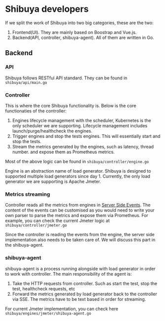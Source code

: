 # Shibuya developers

If we split the work of Shibuya into two big categories, these are the two:

1. Frontend(UI). They are mainly based on Boostrap and Vue.js.
2. Backend(API, controller, shibuya-agent). All of them are written in Go.

## Backend

### API

Shibuya follows RESTful API standard. They can be found in `shibuya/api/main.go`

### Controller

This is where the core Shibuya functionality is. Below is the core functionaties of the controller:

1. Engines lifecycle management with the scheduler, Kubernetes is the only scheduler we are supporting. Lifecycle management includes launch/purge/healthcheck the engines.
2. Trigger engines and stop the tests engines. This will essentially start and stop the tests.
3. Stream the metrics generated by the engines, such as latency, thread number. and expose them as Prometheus metrics.

Most of the above logic can be found in `shibuya/controller/engine.go`

Engine is an abstraction name of load generator. Shibuya is designed to supported multiple load generators since day 1. Currently, the only load generator we are supporting is Apache Jmeter.

### Metrics streaming

Controller reads all the metrics from engines in [Server Side Events](https://developer.mozilla.org/en-US/docs/Web/API/Server-sent_events/Using_server-sent_events). The content of the events can be customised as you would need to write your own parser to parse the metrics and expose them via Prometheus. For example, you can check the current Jmeter logic at `shibuya/controller/jmeter.go`

Since the controller is reading the events from the engine, the server side implementation also needs to be taken care of. We will discuss this part in the shibuya-agent.

### shibuya-agent

shibuya-agent is a process running alongside with load generator in order to work with controller. The main responsibility of the agent is:

1. Take the HTTP requests from controller. Such as start the test, stop the test, healthcheck requests, etc
2. Forward the metrics generated by load generator back to the controller via SSE. The metrics have to be text based in order for streaming.

For current Jmeter implementation, you can check here `shibuya/engines/jmeter/shibuya-agent.go`
